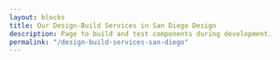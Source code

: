 ```yaml
---
layout: blocks
title: Our Design-Build Services in San Diego Design
description: Page to build and test components during development.
permalink: "/design-build-services-san-diego"
---
```

